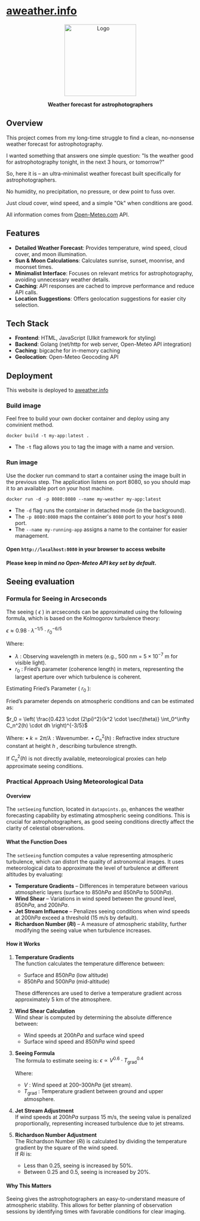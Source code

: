 # [aweather.info](https://aweather.info)

<p align="center">
  <img src="https://github.com/shuienko/aweather.info/blob/main/src/static/favicon-192x192.png?raw=true" alt="Logo" width="192"/>
</p>

<p align="center">
    <b>Weather forecast for astrophotographers</b>
</p>


## Overview

This project comes from my long-time struggle to find a clean, no-nonsense weather forecast for astrophotography.

I wanted something that answers one simple question: "Is the weather good for astrophotography tonight, in the next 3 hours, or tomorrow?"

So, here it is – an ultra-minimalist weather forecast built specifically for astrophotographers. 

No humidity, no precipitation, no pressure, or dew point to fuss over.

Just cloud cover, wind speed, and a simple "Ok" when conditions are good.

All information comes from [Open-Meteo.com](https://open-meteo.com/) API.

## Features
- **Detailed Weather Forecast**: Provides temperature, wind speed, cloud cover, and moon illumination.
- **Sun & Moon Calculations**: Calculates sunrise, sunset, moonrise, and moonset times.
- **Minimalist Interface**: Focuses on relevant metrics for astrophotography, avoiding unnecessary weather details.
- **Caching**: API responses are cached to improve performance and reduce API calls.
- **Location Suggestions**: Offers geolocation suggestions for easier city selection.

## Tech Stack
- **Frontend**: HTML, JavaScript (UIkit framework for styling)
- **Backend**: Golang (net/http for web server, Open-Meteo API integration)
- **Caching**: bigcache for in-memory caching
- **Geolocation**: Open-Meteo Geocoding API

## Deployment
This website is deployed to [aweather.info](https://aweather.info)

### Build image
Feel free to build your own docker container and deploy using any convinient method.
```
docker build -t my-app:latest .
```
* The `-t` flag allows you to tag the image with a name and version.

### Run image
Use the docker run command to start a container using the image built in the previous step. The application listens on port 8080, so you should map it to an available port on your host machine.
```
docker run -d -p 8080:8080 --name my-weather my-app:latest
```
* The `-d` flag runs the container in detached mode (in the background).
* The `-p 8080:8080` maps the container's `8080` port to your host's `8080` port.
* The `--name my-running-app` assigns a name to the container for easier management.

#### Open `http://localhost:8080` in your browser to access website

#### Please keep in mind _no Open-Meteo API key set by default_.

## Seeing evaluation

### Formula for Seeing in Arcseconds

The seeing ( $\epsilon$ ) in arcseconds can be approximated using the following formula, which is based on the Kolmogorov turbulence theory:


$\epsilon \approx 0.98 \cdot \lambda^{-1/5} \cdot r_0^{-6/5}$


Where:
* $\lambda$ : Observing wavelength in meters (e.g., 500 nm =  $5 \times 10^{-7}$  m for visible light).
* $r_0$ : Fried’s parameter (coherence length) in meters, representing the largest aperture over which turbulence is coherent.

Estimating Fried’s Parameter ( $r_0$ ):

Fried’s parameter depends on atmospheric conditions and can be estimated as:

$r_0 = \left( \frac{0.423 \cdot (2\pi)^2}{k^2 \cdot \sec(\theta)} \int_0^\infty C_n^2(h) \cdot dh \right)^{-3/5}$


Where:
	•	 $k = 2\pi / \lambda$ : Wavenumber.
	•	 $C_n^2(h)$ : Refractive index structure constant at height  $h$ , describing turbulence strength.

If $C_n^2(h)$  is not directly available, meteorological proxies can help approximate seeing conditions.

### Practical Approach Using Meteorological Data

#### Overview
The `setSeeing` function, located in `datapoints.go`, enhances the weather forecasting capability by estimating atmospheric seeing conditions. This is crucial for astrophotographers, as good seeing conditions directly affect the clarity of celestial observations.

#### What the Function Does
The `setSeeing` function computes a value representing atmospheric turbulence, which can distort the quality of astronomical images. It uses meteorological data to approximate the level of turbulence at different altitudes by evaluating:

- **Temperature Gradients** – Differences in temperature between various atmospheric layers (surface to $850 hPa$ and $850 hPa$ to $500 hPa$).
- **Wind Shear** – Variations in wind speed between the ground level, $850 hPa$, and $200 hPa$.
- **Jet Stream Influence** – Penalizes seeing conditions when wind speeds at $200 hPa$ exceed a threshold (15 m/s by default).
- **Richardson Number ($Ri$)** – A measure of atmospheric stability, further modifying the seeing value when turbulence increases.

#### How it Works
1. **Temperature Gradients**  
   The function calculates the temperature difference between:
   - Surface and $850 hPa$ (low altitude)
   - $850 hPa$ and $500 hPa$ (mid-altitude)

   These differences are used to derive a temperature gradient across approximately 5 km of the atmosphere.

2. **Wind Shear Calculation**  
   Wind shear is computed by determining the absolute difference between:
   - Wind speeds at $200 hPa$ and surface wind speed
   - Surface wind speed and $850 hPa$ wind speed

3. **Seeing Formula**  
   The formula to estimate seeing is:   $\epsilon \propto V^{0.6} \cdot T_{\text{grad}}^{0.4}$
    
    Where:
    * $V$ : Wind speed at $200–300 hPa$ (jet stream).
    * $T_{\text{grad}}$ : Temperature gradient between ground and upper atmosphere.
4. **Jet Stream Adjustment**  
   If wind speeds at $200 hPa$ surpass 15 m/s, the seeing value is penalized proportionally, representing increased turbulence due to jet streams.

5. **Richardson Number Adjustment**  
   The Richardson Number ($Ri$) is calculated by dividing the temperature gradient by the square of the wind speed.  
   If $Ri$ is:
   - Less than 0.25, seeing is increased by 50%.
   - Between 0.25 and 0.5, seeing is increased by 20%.

#### Why This Matters
 Seeing gives the astrophotographers an easy-to-understand measure of atmospheric stability. This allows for better planning of observation sessions by identifying times with favorable conditions for clear imaging.
